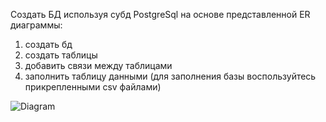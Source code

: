 Создать БД используя субд PostgreSql на основе представленной ER диаграммы:
1. создать бд
2. создать таблицы
3. добавить связи между таблицами
4. заполнить таблицу данными (для заполнения базы воспользуйтесь прикрепленными csv файлами)

![Diagram](https://github.com/vkhalaim/nix_python_course/blob/master/img/task_11.jpeg)